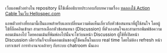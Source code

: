 เว็บแอพตัวอย่างใน repository นี้ใช้เพื่ออธิบายประกอบกับบทความเรื่อง [ทดลองใช้ Action Cable ในเว็บ Hellospec.com]() 

แอพตัวอย่างที่ยกมานี้เป็นแอพสำหรับแลกเปลี่ยนความคิดเห็นเกี่ยวกับหัวข้อสนทนาที่ผู้ใช้สนใจ โดยผู้ใช้ที่ล็อคอินเข้ามา สามารถเลือกหัวข้อสนทนา (Discussion) ที่ตัวเองสนใจและสามารถพิมพ์ข้อความคอมเม้นลงไป โดยคอมเม้นที่พิมพ์ลงไปนั้นจะโชว์บนหน้า Discussion ผู้ใช้ที่เปิดหน้า Discussion เดียวกันก็จะเห็นคอมเม้นของผู้ใช้คนอื่นในแบบ real time โดยไม่ต้อง refresh หน้าเบราเซอร์ การทำงานจะคล้ายๆ กับระบบ chatroom นั่นเอง
